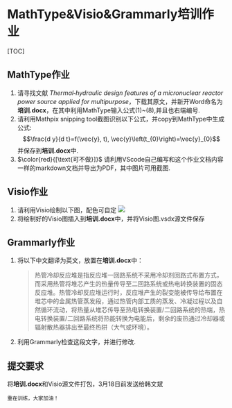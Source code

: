 # MathType&Visio&Grammarly培训作业

[TOC]

## MathType作业
1. 请寻找文献 *Thermal‐hydraulic design features of a micronuclear reactor power source applied for multipurpose*，下载其原文，并新开Word命名为**培训.docx**，在其中利用MathType输入公式(1)~(8),并且也右端编号.
2. 请利用Mathpix snipping tool截图识别以下公式，并copy到MathType中生成公式:$$\frac{d y}{d t}=f(\vec{y}, t), \vec{y}\left(t_{0}\right)=\vec{y}_{0}$$并保存到**培训.docx**中.
3. $\color{red}{[\text{可不做}]}$ 请利用VScode自己编写和这个作业文档内容一样的markdown文档并导出为PDF，其中图片可用截图.
## Visio作业
1. 请利用Visio绘制以下图，配色可自定
![](2020-03-11-16-56-05.png)
2. 将绘制好的Visio图插入到**培训.docx**中，并将Visio图.vsdx源文件保存
## Grammarly作业
1. 将以下中文翻译为英文，放置在**培训.docx**中：

    >热管冷却反应堆是指反应堆一回路系统不采用冷却剂回路式布置方式，而采用热管将堆芯产生的热量传导至二回路系统或热电转换装置的固态反应堆。热管冷却反应堆运行时，反应堆产生的裂变能被传导给布置在堆芯中的金属热管蒸发段，通过热管内部工质的蒸发、冷凝过程以及自然循环流动，将热量从堆芯传导至热电转换装置/二回路系统的热端，热电转换装置/二回路系统将热能转换为电能后，剩余的废热通过冷却器或辐射散热器排出至最终热阱（大气或环境）。
2. 利用Grammarly检查这段文字，并进行修改.

## 提交要求
将**培训.docx**和Visio源文件打包，3月18日前发送给韩文斌

```重在训练，大家加油！```